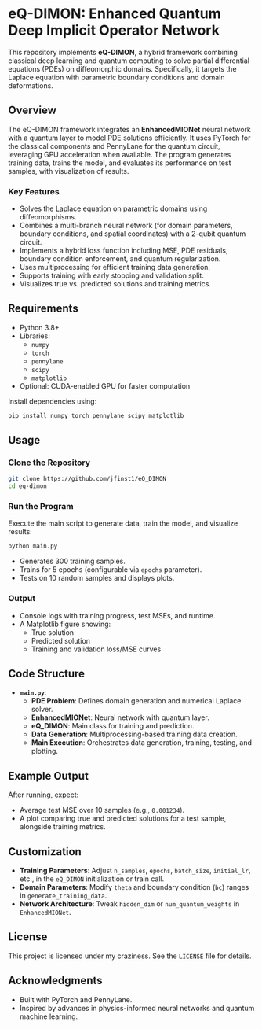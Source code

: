# eQ-DIMON: Enhanced Quantum Deep Implicit Operator Network

This repository implements **eQ-DIMON**, a hybrid framework combining classical deep learning and quantum computing to solve partial differential equations (PDEs) on diffeomorphic domains. Specifically, it targets the Laplace equation with parametric boundary conditions and domain deformations.

## Overview

The eQ-DIMON framework integrates an **EnhancedMIONet** neural network with a quantum layer to model PDE solutions efficiently. It uses PyTorch for the classical components and PennyLane for the quantum circuit, leveraging GPU acceleration when available. The program generates training data, trains the model, and evaluates its performance on test samples, with visualization of results.

### Key Features
- Solves the Laplace equation on parametric domains using diffeomorphisms.
- Combines a multi-branch neural network (for domain parameters, boundary conditions, and spatial coordinates) with a 2-qubit quantum circuit.
- Implements a hybrid loss function including MSE, PDE residuals, boundary condition enforcement, and quantum regularization.
- Uses multiprocessing for efficient training data generation.
- Supports training with early stopping and validation split.
- Visualizes true vs. predicted solutions and training metrics.

## Requirements

- Python 3.8+
- Libraries:
  - `numpy`
  - `torch`
  - `pennylane`
  - `scipy`
  - `matplotlib`
- Optional: CUDA-enabled GPU for faster computation

Install dependencies using:

```bash
pip install numpy torch pennylane scipy matplotlib
```

## Usage

### Clone the Repository

```bash
git clone https://github.com/jfinst1/eQ_DIMON
cd eq-dimon
```

### Run the Program

Execute the main script to generate data, train the model, and visualize results:

```bash
python main.py
```

- Generates 300 training samples.
- Trains for 5 epochs (configurable via `epochs` parameter).
- Tests on 10 random samples and displays plots.

### Output
- Console logs with training progress, test MSEs, and runtime.
- A Matplotlib figure showing:
  - True solution
  - Predicted solution
  - Training and validation loss/MSE curves

## Code Structure

- **`main.py`**:
  - **PDE Problem**: Defines domain generation and numerical Laplace solver.
  - **EnhancedMIONet**: Neural network with quantum layer.
  - **eQ_DIMON**: Main class for training and prediction.
  - **Data Generation**: Multiprocessing-based training data creation.
  - **Main Execution**: Orchestrates data generation, training, testing, and plotting.

## Example Output

After running, expect:

- Average test MSE over 10 samples (e.g., `0.001234`).
- A plot comparing true and predicted solutions for a test sample, alongside training metrics.

## Customization

- **Training Parameters**: Adjust `n_samples`, `epochs`, `batch_size`, `initial_lr`, etc., in the `eQ_DIMON` initialization or train call.
- **Domain Parameters**: Modify `theta` and boundary condition (`bc`) ranges in `generate_training_data`.
- **Network Architecture**: Tweak `hidden_dim` or `num_quantum_weights` in `EnhancedMIONet`.

## License

This project is licensed under my craziness. See the `LICENSE` file for details.

## Acknowledgments

- Built with PyTorch and PennyLane.
- Inspired by advances in physics-informed neural networks and quantum machine learning.
